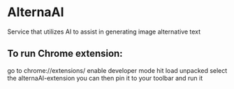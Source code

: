 # AlternaAI
Service that utilizes AI to assist in generating image alternative text

## To run Chrome extension:
go to chrome://extensions/
enable developer mode
hit load unpacked
select the alternaAI-extension
you can then pin it to your toolbar and run it
